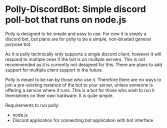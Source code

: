 # Polly-DiscordBot: Simple discord poll-bot that runs on node.js
Polly is designed to be simple and easy to use. For now it is simply a discord bot,
but plans are for polly to be a simple, non-bloated general purpose bot. 

As it is polly technically only supports a single discord client, however it will 
respond to multiple ones if the bot is on multiple servers. This is not recommended
as it is currently not designed for this. There are plans to add support for multiple client
support in the future. 

Polly is meant to be ran by those who use it. Therefore there are no ways to join a pre-existing instance of the 
bot to your server, unless someone is offering a service where it runs. This is a bot for those who wish to run it themselves
on their own hardware. It is quite simple.

Requirements to run polly:
- node.js
- Discord application for connecting bot application with bot interface

